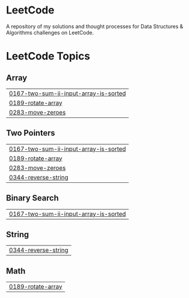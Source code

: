 # LeetCode
A repository of my solutions and thought processes for Data Structures &amp; Algorithms challenges on LeetCode.

<!---LeetCode Topics Start-->
# LeetCode Topics
## Array
|  |
| ------- |
| [0167-two-sum-ii-input-array-is-sorted](https://github.com/aliza-dev/LeetCode/tree/master/0167-two-sum-ii-input-array-is-sorted) |
| [0189-rotate-array](https://github.com/aliza-dev/LeetCode/tree/master/0189-rotate-array) |
| [0283-move-zeroes](https://github.com/aliza-dev/LeetCode/tree/master/0283-move-zeroes) |
## Two Pointers
|  |
| ------- |
| [0167-two-sum-ii-input-array-is-sorted](https://github.com/aliza-dev/LeetCode/tree/master/0167-two-sum-ii-input-array-is-sorted) |
| [0189-rotate-array](https://github.com/aliza-dev/LeetCode/tree/master/0189-rotate-array) |
| [0283-move-zeroes](https://github.com/aliza-dev/LeetCode/tree/master/0283-move-zeroes) |
| [0344-reverse-string](https://github.com/aliza-dev/LeetCode/tree/master/0344-reverse-string) |
## Binary Search
|  |
| ------- |
| [0167-two-sum-ii-input-array-is-sorted](https://github.com/aliza-dev/LeetCode/tree/master/0167-two-sum-ii-input-array-is-sorted) |
## String
|  |
| ------- |
| [0344-reverse-string](https://github.com/aliza-dev/LeetCode/tree/master/0344-reverse-string) |
## Math
|  |
| ------- |
| [0189-rotate-array](https://github.com/aliza-dev/LeetCode/tree/master/0189-rotate-array) |
<!---LeetCode Topics End-->